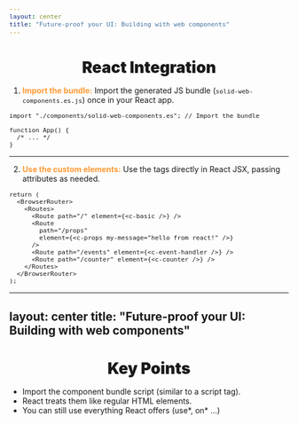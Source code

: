 ```yaml
---
layout: center
title: "Future-proof your UI: Building with web components"
---
```


# React Integration

1.  **Import the bundle:** Import the generated JS bundle (`solid-web-components.es.js`) once in your React app.

```tsx
import "./components/solid-web-components.es"; // Import the bundle

function App() {
  /* ... */
}
```

<!--
// Typescript is gonna scream -
// We don't care, this is an R&D prototype.
// We're throwing it away anyway 🤷‍♂️
-->

---

2.  **Use the custom elements:** Use the tags directly in React JSX, passing attributes as needed.

```tsx {all|4|5-8}
return (
  <BrowserRouter>
    <Routes>
      <Route path="/" element={<c-basic />} />
      <Route
        path="/props"
        element={<c-props my-message="hello from react!" />}
      />
      <Route path="/events" element={<c-event-handler />} />
      <Route path="/counter" element={<c-counter />} />
    </Routes>
  </BrowserRouter>
);
```

---
layout: center
title: "Future-proof your UI: Building with web components"
---

# Key Points

<ul>
  <li v-click>Import the component bundle script (similar to a script tag).</li>
  <li v-click>React treats them like regular HTML elements.</li>
  <li v-click>You can still use everything React offers (use*, on* ...)</li>
</ul>

<style>
  h1 {
    font-weight: 900 !important;
    text-shadow: 0 0 12px #fff;
    font-size: 2em !important;
    text-align: center;
    margin-bottom: 16px;
  }
  .slidev-layout {
    display: flex;
    flex-direction: column;
    align-items: center;
    justify-content: center;
  }
  code {
    font-size: 0.8em;
  }
  strong {
      color: #ff9933;
  }
</style>

<!--
- Each page is a full web component
- Works against a test auth server
- Link to demo at the end of presentation
-->
